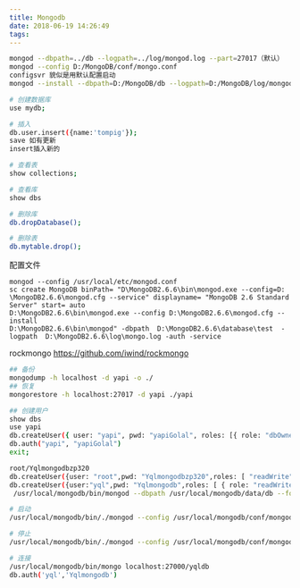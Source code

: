 ```yaml
---
title: Mongodb
date: 2018-06-19 14:26:49
tags:
---
```


```bash
mongod --dbpath=../db --logpath=../log/mongod.log --part=27017（默认）
mongod --config D:/MongoDB/conf/mongo.conf
configsvr 貌似是用默认配置启动
mongod --install --dbpath=D:/MongoDB/db --logpath=D:/MongoDB/log/mongod.log

# 创建数据库
use mydb;

# 插入
db.user.insert({name:'tompig'});
save 如有更新
insert插入新的

# 查看表
show collections;

# 查看库
show dbs

# 删除库
db.dropDatabase();

# 删除表 
db.mytable.drop();
```
<!--more-->

配置文件

    mongod --config /usr/local/etc/mongod.conf
    sc create MongoDB binPath= "D\MongoDB2.6.6\bin\mongod.exe --config=D: \MongoDB2.6.6\mongod.cfg --service" displayname= "MongoDB 2.6 Standard Server" start= auto 
    D:\MongoDB2.6.6\bin\mongod.exe --config D:\MongoDB2.6.6\mongod.cfg --install 
    D:\MongoDB2.6.6\bin\mongod" -dbpath  D:\MongoDB2.6.6\database\test  -logpath  D:\MongoDB2.6.6\log\mongo.log -auth -service

rockmongo https://github.com/iwind/rockmongo


```bash
## 备份
mongodump -h localhost -d yapi -o ./
## 恢复
mongorestore -h localhost:27017 -d yapi ./yapi

## 创建用户
show dbs
use yapi 
db.createUser({ user: "yapi", pwd: "yapiGolal", roles: [{ role: "dbOwner", db: "yapi" }] })
db.auth("yapi", "yapiGolal")
exit;

root/Yqlmongodbzp320
db.createUser({user: "root",pwd: "Yqlmongodbzp320",roles: [ "readWrite", "dbAdmin" ]})
db.createUser({user:"yql",pwd: "Yqlmongodb",roles: [ { role: "readWrite", db: "yqldb"}) 
 /usr/local/mongodb/bin/mongod --dbpath /usr/local/mongodb/data/db --fork --logpath /usr/local/mongodb/conf/mongdb.conf

# 启动
/usr/local/mongodb/bin/./mongod --config /usr/local/mongodb/conf/mongodb.conf

# 停止
/usr/local/mongodb/bin/./mongod --config /usr/local/mongodb/conf/mongodb.conf --shutdown

# 连接
/usr/local/mongodb/bin/mongo localhost:27000/yqldb
db.auth('yql','Yqlmongodb')
```
